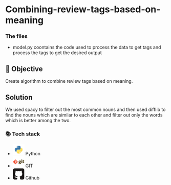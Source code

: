 # Combining-review-tags-based-on-meaning

### The files
- model.py coontains the code used to process the data to get tags and process the tags to get the desired output

## 🎯 Objective 
Create algorithm to combine review tags based on meaning.

## Solution
We used spacy to filter out the most common nouns and then used difflib to find the nouns 
which are similar to each other and filter out only the words which is better among the two.

### 📚 Tech stack
- <code><img height="35" src="https://raw.githubusercontent.com/github/explore/80688e429a7d4ef2fca1e82350fe8e3517d3494d/topics/python/python.png"></code> Python
- <code><img height="35" src="https://raw.githubusercontent.com/github/explore/80688e429a7d4ef2fca1e82350fe8e3517d3494d/topics/git/git.png"></code> GIT
- <code><img height="35" src="https://github.com/edent/SuperTinyIcons/blob/master/images/svg/github.svg"></code> Github
